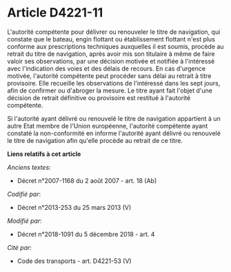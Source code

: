 # Article D4221-11

L'autorité compétente pour délivrer ou renouveler le titre de navigation, qui constate que le bateau, engin flottant ou
établissement flottant n'est plus conforme aux prescriptions techniques auxquelles il est soumis, procède au retrait du titre
de navigation, après avoir mis son titulaire à même de faire valoir ses observations, par une décision motivée et notifiée à
l'intéressé avec l'indication des voies et des délais de recours. En cas d'urgence motivée, l'autorité compétente peut
procéder sans délai au retrait à titre provisoire. Elle recueille les observations de l'intéressé dans les sept jours, afin
de confirmer ou d'abroger la mesure. Le titre ayant fait l'objet d'une décision de retrait définitive ou provisoire est
restitué à l'autorité compétente.

Si l'autorité ayant délivré ou renouvelé le titre de navigation appartient à un autre Etat membre de l'Union européenne,
l'autorité compétente ayant constaté la non-conformité en informe l'autorité ayant délivré ou renouvelé le titre de
navigation afin qu'elle procède au retrait de ce titre.

**Liens relatifs à cet article**

_Anciens textes_:

  - Décret n°2007-1168 du 2 août 2007 - art. 18 (Ab)

_Codifié par_:

  - Décret n°2013-253 du 25 mars 2013 (V)

_Modifié par_:

  - Décret n°2018-1091 du 5 décembre 2018 - art. 4

_Cité par_:

  - Code des transports - art. D4221-53 (V)
